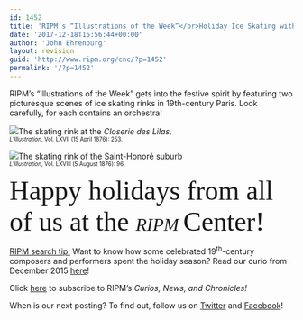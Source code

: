 ```yaml
---
id: 1452
title: 'RIPM’s “Illustrations of the Week”</br>Holiday Ice Skating with Orchestral Accompaniment'
date: '2017-12-18T15:56:44+00:00'
author: 'John Ehrenburg'
layout: revision
guid: 'http://www.ripm.org/cnc/?p=1452'
permalink: '/?p=1452'
---
```


RIPM’s “Illustrations of the Week” gets into the festive spirit by featuring two picturesque scenes of ice skating rinks in 19th-century Paris. Look carefully, for each contains an orchestra!

![](http://www.ripm.org/cnc/wp-content/uploads/2017/12/1-ice-skating.jpg)The skating rink at the *Closerie des Lilas*.  
<span style="font-size: 70%;">*L’Illustration*, Vol. LXVII (15 April 1876): 253.</span>

![](http://www.ripm.org/cnc/wp-content/uploads/2017/12/2-ice-skating.jpg)The skating rink of the Saint-Honoré suburb  
<span style="font-size: 70%;">*L’Illustration*, Vol. LXVIII (5 August 1876): 96.</span>

<span style="font-family: 'Palace Script MT'; font-size: 36pt;">Happy holidays from all of us at the <span style="font-size: 24pt;">*<span style="font-family: 'Baskerville Old Face';">RIPM</span>* </span>Center!</span>

<u>RIPM search tip:</u> Want to know how some celebrated 19<sup>th</sup>-century composers and performers spent the holiday season? Read our curio from December 2015 [here](http://www.ripm.org/cnc/?p=286)!

Click [here](http://ripm.org/?page=cncsubscribe) to subscribe to RIPM’s *Curios, News, and Chronicles!*

When is our next posting? To find out, follow us on [Twitter](https://twitter.com/RIPMCenter) and [Facebook](https://www.facebook.com/RIPMCenter/)!